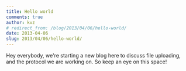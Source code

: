 ```yaml
---
title: Hello world
comments: true
author: kvz
# redirect_from: /blog/2013/04/06/hello-world/
date: 2013-04-06
slug: 2013/04/06/hello-world/
---
```


Hey everybody, we're starting a new blog here to discuss file uploading, and
the protocol we are working on. So keep an eye on this space!
